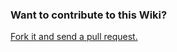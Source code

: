 ### Want to contribute to this Wiki?

[Fork it and send a pull request.](https://github.com/rt-net/RaspberryPiMouse-Wiki)
